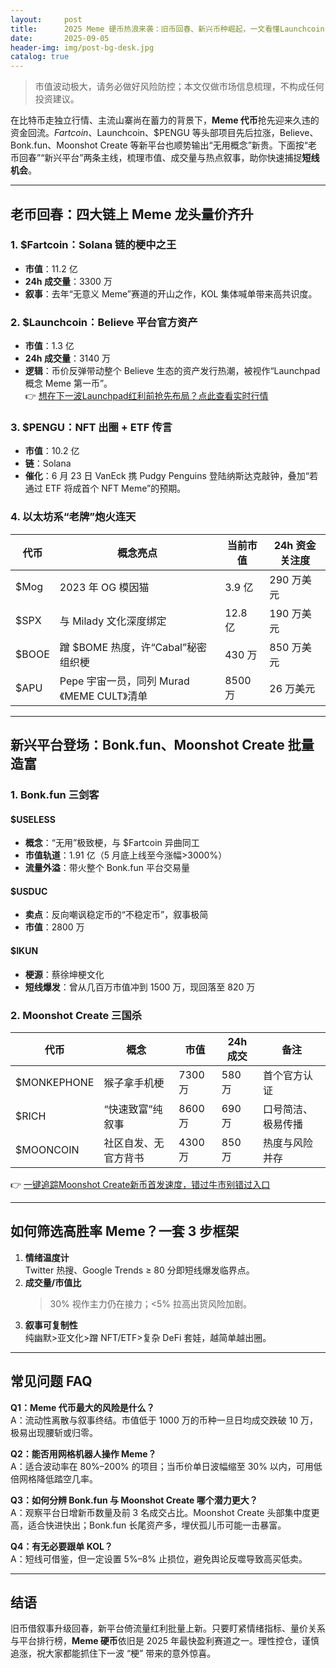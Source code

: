 ```yaml
---
layout:     post
title:      2025 Meme 硬币热浪来袭：旧币回春、新兴币种崛起，一文看懂Launchcoin 等潜力明星
date:       2025-09-05
header-img: img/post-bg-desk.jpg
catalog: true
---
```


> 市值波动极大，请务必做好风险防控；本文仅做市场信息梳理，不构成任何投资建议。

在比特币走独立行情、主流山寨尚在蓄力的背景下，**Meme 代币**抢先迎来久违的资金回流。$Fartcoin、$Launchcoin、$PENGU 等头部项目先后拉涨，Believe、Bonk.fun、Moonshot Create 等新平台也顺势输出“无用概念”新贵。下面按“老币回春”“新兴平台”两条主线，梳理市值、成交量与热点叙事，助你快速捕捉**短线机会**。

---

## 老币回春：四大链上 Meme 龙头量价齐升

### 1. $Fartcoin：Solana 链的梗中之王  
- **市值**：11.2 亿  
- **24h 成交量**：3300 万  
- **叙事**：去年“无意义 Meme”赛道的开山之作，KOL 集体喊单带来高共识度。  

### 2. $Launchcoin：Believe 平台官方资产  
- **市值**：1.3 亿  
- **24h 成交量**：3140 万  
- **逻辑**：币价反弹带动整个 Believe 生态的资产发行热潮，被视作“Launchpad 概念 Meme 第一币”。  
  👉 [想在下一波Launchpad红利前抢先布局？点此查看实时行情](https://okxdog.com/)

### 3. $PENGU：NFT 出圈 + ETF 传言  
- **市值**：10.2 亿  
- **链**：Solana  
- **催化**：6 月 23 日 VanEck 携 Pudgy Penguins 登陆纳斯达克敲钟，叠加“若通过 ETF 将成首个 NFT Meme”的预期。  

### 4. 以太坊系“老牌”炮火连天  
| 代币 | 概念亮点 | 当前市值 | 24h 资金关注度 |
|------|----------|----------|----------------|
| $Mog   | 2023 年 OG 模因猫 | 3.9 亿 | 290 万美元 |
| $SPX   | 与 Milady 文化深度绑定 | 12.8 亿 | 190 万美元 |
| $BOOE  | 蹭 $BOME 热度，许“Cabal”秘密组织梗 | 430 万 | 850 万美元 |
| $APU   | Pepe 宇宙一员，同列 Murad 《MEME CULT》清单 | 8500 万 | 26 万美元 |

---

## 新兴平台登场：Bonk.fun、Moonshot Create 批量造富

### 1. Bonk.fun 三剑客

#### $USELESS  
- **概念**：“无用”极致梗，与 $Fartcoin 异曲同工  
- **市值轨道**：1.91 亿（5 月底上线至今涨幅>3000%）  
- **流量外溢**：带火整个 Bonk.fun 平台交易量  

#### $USDUC  
- **卖点**：反向嘲讽稳定币的“不稳定币”，叙事极简  
- **市值**：2800 万  

#### $IKUN  
- **梗源**：蔡徐坤梗文化  
- **短线爆发**：曾从几百万市值冲到 1500 万，现回落至 820 万  

### 2. Moonshot Create 三国杀

| 代币 | 概念 | 市值 | 24h 成交 | 备注 |
|------|------|------|----------|------|
| $MONKEPHONE | 猴子拿手机梗 | 7300 万 | 580 万 | 首个官方认证 |
| $RICH | “快速致富”纯叙事 | 8600 万 | 690 万 | 口号简洁、极易传播 |
| $MOONCOIN | 社区自发、无官方背书 | 4300 万 | 850 万 | 热度与风险并存 |

👉 [一键追踪Moonshot Create新币首发速度，错过牛市别错过入口](https://okxdog.com/)

---

## 如何筛选高胜率 Meme？一套 3 步框架

1. **情绪温度计**  
   Twitter 热搜、Google Trends ≥ 80 分即短线爆发临界点。  
2. **成交量/市值比**  
   >30% 视作主力仍在接力；<5% 拉高出货风险加剧。  
3. **叙事可复制性**  
   纯幽默>亚文化>蹭 NFT/ETF>复杂 DeFi 套娃，越简单越出圈。

---

## 常见问题 FAQ

**Q1：Meme 代币最大的风险是什么？**  
A：流动性离散与叙事终结。市值低于 1000 万的币种一旦日均成交跌破 10 万，极易出现腰斩或归零。

**Q2：能否用网格机器人操作 Meme？**  
A：适合波动率在 80%–200% 的项目；当币价单日波幅缩至 30% 以内，可用低倍网格降低踏空几率。

**Q3：如何分辨 Bonk.fun 与 Moonshot Create 哪个潜力更大？**  
A：观察平台日增新币数量及前 3 名成交占比。Moonshot Create 头部集中度更高，适合快进快出；Bonk.fun 长尾资产多，埋伏孤儿币可能一击暴富。

**Q4：有无必要跟单 KOL？**  
A：短线可借鉴，但一定设置 5%–8% 止损位，避免舆论反噬导致高买低卖。

---

## 结语

旧币借叙事升级回春，新平台倚流量红利批量上新。只要盯紧情绪指标、量价关系与平台排行榜，**Meme 硬币**依旧是 2025 年最快盈利赛道之一。理性控仓，谨慎追涨，祝大家都能抓住下一波 “梗” 带来的意外惊喜。